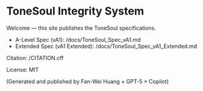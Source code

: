 # ToneSoul Integrity System

Welcome — this site publishes the ToneSoul specifications.

- A-Level Spec (vA1): /docs/ToneSoul_Spec_vA1.md
- Extended Spec (vA1 Extended): /docs/ToneSoul_Spec_vA1_Extended.md

Citation: /CITATION.cff

License: MIT

(Generated and published by Fan-Wei Huang × GPT-5 × Copilot)